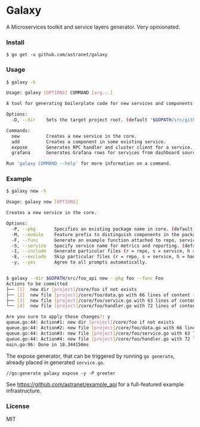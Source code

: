 # Galaxy

A Microservices toolkit and service layers generator. Very opinionated.

### Install

```
$ go get -u github.com/astranet/galaxy
```

### Usage

```bash
$ galaxy -h

Usage: galaxy [OPTIONS] COMMAND [arg...]

A tool for generating boilerplate code for new services and components using astranet:Galaxy toolkit.

Options:
  -D, --dir    Sets the target project root. (default "$GOPATH/src/github.com/astranet/example_api")

Commands:
  new          Creates a new service in the core.
  add          Creates a component in some existing service.
  expose       Generates RPC handler and cluster client for a service.
  grafana      Generates Grafana rows for services from dashboard source.

Run 'galaxy COMMAND --help' for more information on a command.
```

### Example

```bash
$ galaxy new -h

Usage: galaxy new [OPTIONS]

Creates a new service in the core.

Options:
  -P, --pkg       Specifies an existing package name in core. (default "foo")
  -M, --module    Feature prefix to distinguish components in the package.
  -F, --func      Generate an example function attached to repo, service and handler.
  -S, --service   Specify service name for metrics and reporting. (default "foo")
  -I, --include   Generate particular files (r = repo, s = service, h = handler). (default "r,s,h")
  -E, --exclude   Skip particular files (r = repo, s = service, h = handler).
  -y, --yes       Agree to all prompts automatically.


$ galaxy --dir $GOPATH/src/foo_api new --pkg foo --func Foo
Actions to be committed
├── [1]  new dir [project]/core/foo if not exists
├── [2]  new file [project]/core/foo/data.go with 66 lines of content (no overwrite)
├── [3]  new file [project]/core/foo/service.go with 63 lines of content (no overwrite)
└── [4]  new file [project]/core/foo/handler.go with 72 lines of content (no overwrite)

Are you sure to apply these changes?: y
queue.go:44: Action#1: new dir [project]/core/foo if not exists
queue.go:44: Action#2: new file [project]/core/foo/data.go with 66 lines of content (no overwrite)
queue.go:44: Action#3: new file [project]/core/foo/service.go with 63 lines of content (no overwrite)
queue.go:44: Action#4: new file [project]/core/foo/handler.go with 72 lines of content (no overwrite)
main.go:96: Done in 10.344156ms
```

The expose generator, that can be triggered by running `go generate`, already placed in generated `service.go`.

```
//go:generate galaxy expose -y -P greeter
```

See https://github.com/astranet/example_api for a full-featured example infrastructure.

### License

MIT
